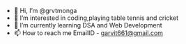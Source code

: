 - 👋 Hi, I’m @grvtmonga
- 👀 I’m interested in coding,playing table tennis and cricket 
- 🌱 I’m currently learning DSA and Web Development
- 📫 How to reach me EmailID - garvit661@gmail.com

